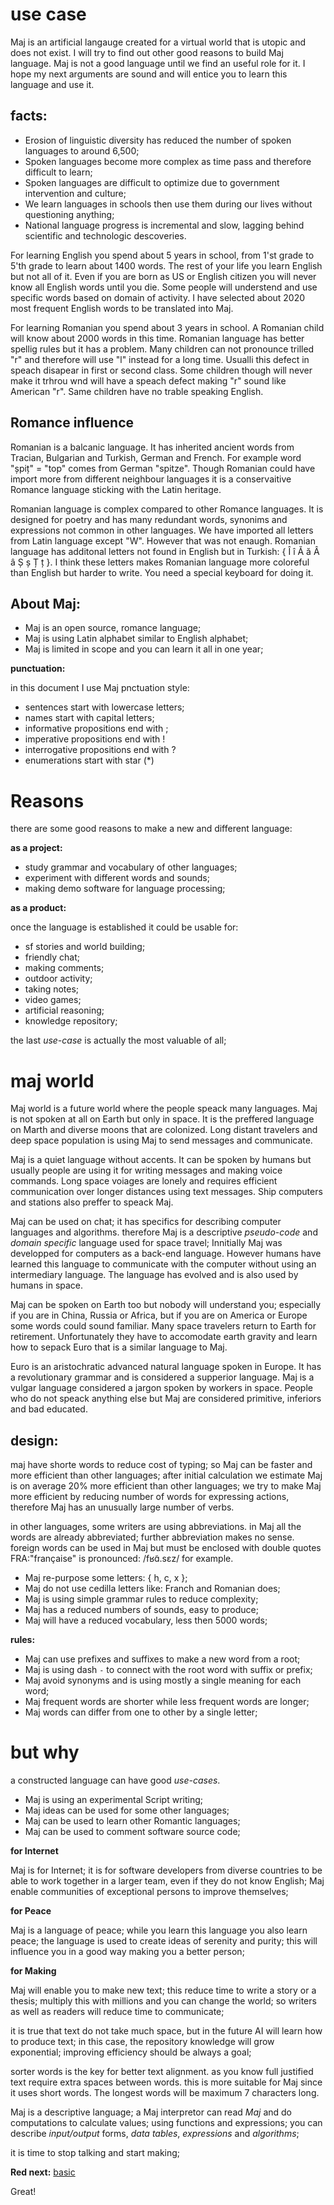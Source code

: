 # use case

Maj is an artificial langauge created for a virtual world that is utopic and does not exist. I will try to find out other good reasons to build Maj language. Maj is not a good language until we find an useful role for it. I hope my next arguments are sound and will entice you to learn this language and use it.

## facts:

* Erosion of linguistic diversity has reduced the number of spoken languages to around 6,500;
* Spoken languages become more complex as time pass and therefore difficult to learn;
* Spoken languages are difficult to optimize due to government intervention and culture;
* We learn languages in schools then use them during our lives without questioning anything;
* National language progress is incremental and slow, lagging behind scientific and technologic descoveries.

For learning English you spend about 5 years in school, from 1'st grade to 5'th grade to learn about 1400 words. The rest of your life you learn English but not all of it. Even if you are born as US or English citizen you will never know all English words until you die. Some people will understend and use specific words based on domain of activity. I have selected about 2020 most frequent English words to be translated into Maj.

For learning Romanian you spend about 3 years in school. A Romanian child will know about 2000 words in this time. Romanian language has better spellig rules but it has a problem. Many children can not pronounce trilled "r" and therefore will use "l" instead for a long time. Usualli this defect in speach disapear in first or second class. Some children though will never make it trhrou wnd will have a speach defect making "r" sound like American "r". Same children have no trable speaking English.

## Romance influence

Romanian is a balcanic language. It has inherited ancient words from Tracian, Bulgarian and Turkish, German and French. For example word "șpiț" = "top" comes from German "spitze". Though Romanian could have import more from different neighbour languages it is a conservaitive Romance language sticking with the Latin heritage.

Romanian language is complex compared to other Romance languages. It is designed for poetry and has many redundant words, synonims and expressions not common in other languages. We have imported all letters from Latin language except "W". However that was not enaugh. Romanian language has additonal letters not found in English but in Turkish:  { Î î Ă ă Â â Ș ș Ț ț }. I think these letters makes Romanian language more coloreful than English but harder to write. You need a special keyboard for doing it.


## About Maj:

* Maj is an open source, romance language;
* Maj is using Latin alphabet similar to English alphabet;
* Maj is limited in scope and you can learn it all in one year;

**punctuation:**

in this document I use Maj pnctuation style:

* sentences start with lowercase letters;
* names start with capital letters;
* informative propositions end with ;
* imperative propositions end with !
* interrogative propositions end with ?
* enumerations start with star (*)

# Reasons

there are some good reasons to make a new and different language:

**as a project:**

* study grammar and vocabulary of other languages;
* experiment with different words and sounds;
* making demo software for language processing;

**as a product:**

once the language is established it could be usable for:

* sf stories and world building;
* friendly chat;
* making comments;
* outdoor activity;
* taking notes;
* video games;
* artificial reasoning;
* knowledge repository;

the last _use-case_ is actually the most valuable of all;

# maj world

Maj world is a future world where the people speack many languages. Maj is not spoken at all on Earth but only in space. It is the preffered language on Marth and diverse moons that are colonized. Long distant travelers and deep space population is using Maj to send messages and communicate.

Maj is a quiet language without accents. It can be spoken by humans but usually people are using it for writing messages and making voice commands. Long space voiages are lonely and requires efficient communication over longer distances using text messages. Ship computers and stations also preffer to speack Maj.

Maj can be used on chat; it has specifics for describing computer languages and algorithms. therefore Maj is a descriptive _pseudo-code_ and _domain specific_ language used for space travel; Innitially Maj was developped for computers as a back-end language. However humans have learned this language to communicate with the computer without using an intermediary language. The language has evolved and is also used by humans in space.

Maj can be spoken on Earth too but nobody will understand you; especially if you are in China, Russia or Africa, but if you are on America or Europe some words could sound familiar. Many space travelers return to Earth for retirement. Unfortunately they have to accomodate earth gravity and learn how to sepack Euro that is a similar language to Maj. 

Euro is an aristochratic advanced natural language spoken in Europe. It has a revolutionary grammar and is considered a supperior language. Maj is a vulgar language considered a jargon spoken by workers in space. People who do not speack anything else but Maj are considered primitive, inferiors and bad educated.

## design:

maj have shorte words to reduce cost of typing; so Maj can be faster and more efficient than other languages; after initial calculation we estimate Maj is on average 20% more efficient than other languages; we try to make Maj more efficient by reducing number of words for expressing actions, therefore Maj has an unusually large number of verbs.

in other languages, some writers are using abbreviations. in Maj all the words are already abbreviated; further abbreviation makes no sense. foreign words can be used in Maj but must be enclosed with double quotes FRA:"française" is pronounced: /fʁɑ̃.sɛz/ for example. 

* Maj re-purpose some letters: { h, c, x };
* Maj do not use cedilla letters like: Franch and Romanian does;
* Maj is using simple grammar rules to reduce complexity;
* Maj has a reduced numbers of sounds, easy to produce;
* Maj will have a reduced vocabulary, less then 5000 words;

**rules:**

* Maj can use prefixes and suffixes to make a new word from a root;
* Maj is using dash `-` to connect with the root word with suffix or prefix;
* Maj avoid synonyms and is using mostly a single meaning for each word;
* Maj frequent words are shorter while less frequent words are longer;
* Maj words can differ from one to other by a single letter;

# but why

a constructed language can have good _use-cases_.

* Maj is using an experimental Script writing;
* Maj ideas can be used for some other languages;
* Maj can be used to learn other Romantic languages;
* Maj can be used to comment software source code;

**for Internet**

Maj is for Internet; it is for software developers from diverse countries to be able to work together in a larger team, even if they do not know English; Maj enable communities of exceptional persons to improve themselves;

**for Peace**

Maj is a language of peace; while you learn this language you also learn peace; the language is used to create ideas of serenity and purity; this will influence you in a good way making you a better person;

**for Making**

Maj will enable you to make new text; this reduce time to write a story or a thesis; multiply this with millions and you can change the world; so writers as well as readers will reduce time to communicate;

it is true that text do not take much space, but in the future AI will learn how to produce text; in this case, the repository knowledge will grow exponential; improving efficiency should be always a goal;

sorter words is the key for better text alignment. as you know full justified text require extra spaces between words. this is more suitable for Maj since it uses short words. The longest words will be maximum 7 characters long.

Maj is a descriptive language; a Maj interpretor can read _Maj_ and do computations to calculate values; using functions and expressions; you can describe _input/output_ forms, _data tables_, _expressions_ and _algorithms_;

it is time to stop talking and start making;

**Red next:** [basic](basic.md)

Great!

